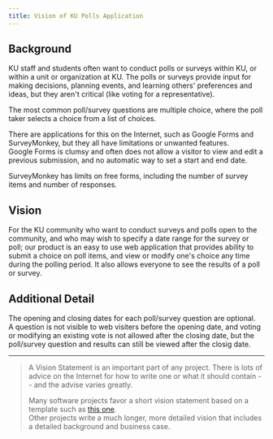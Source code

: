 ```yaml
---
title: Vision of KU Polls Application
---
```


## Background

KU staff and students often want to conduct polls or surveys
within KU, or within a unit or organization at KU.
The polls or surveys provide input for making decisions,
planning events, and learning others' preferences and ideas,
but they aren't critical (like voting for a representative).

The most common poll/survey questions are multiple choice, 
where the poll taker selects a choice from a list of choices.

There are applications for this on the Internet,
such as Google Forms and SurveyMonkey, but they all
have limitations or unwanted features.  
Google Forms is clumsy and often does not allow a 
visitor to view and edit a previous submission, 
and no automatic way to set a start and end date.

SurveyMonkey has limits on free forms, including the
number of survey items and number of responses.

## Vision

For the KU community
who want to conduct surveys and polls open to the community,
and who may wish to specify a date range for the survey or poll;
our product is an easy to use web application that 
provides ability to submit a choice on poll items,
and view or modify one's choice any time during the polling period.
It also allows everyone to see the results of a poll or survey.

## Additional Detail

The opening and closing dates for each poll/survey question are optional.  
A question is not visible to web visiters before the opening date,
and voting or modifying an existing vote is not allowed after
the closing date, but the poll/survey question and results can still be viewed
after the closig date.

----

> A Vision Statement is an important part of any project.
> There is lots of advice on the Internet for how to write one
> or what it should contain -- and the advise varies greatly.
>
> Many software projects favor a short vision statement based
> on a template such as [this one](https://www.atlascode.com/blog/creating-a-software-product-vision-statement/).   
> Other projects write a much longer, more detailed vision that
> includes a detailed background and business case.
